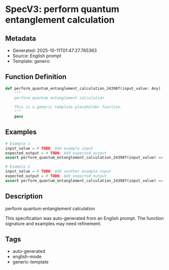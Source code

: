 # SpecV3: perform quantum entanglement calculation

## Metadata
- Generated: 2025-10-11T01:47:27.765363
- Source: English prompt
- Template: generic

## Function Definition

```python
def perform_quantum_entanglement_calculation_24398f(input_value: Any) -> Any:
    """
    perform quantum entanglement calculation
    
    This is a generic template placeholder function.
    """
    pass
```

## Examples

```python
# Example 1
input_value = # TODO: Add example input
expected_output = # TODO: Add expected output
assert perform_quantum_entanglement_calculation_24398f(input_value) == expected_output

# Example 2
input_value = # TODO: Add another example input
expected_output = # TODO: Add expected output
assert perform_quantum_entanglement_calculation_24398f(input_value) == expected_output
```

## Description

perform quantum entanglement calculation

This specification was auto-generated from an English prompt. 
The function signature and examples may need refinement.

## Tags
- auto-generated
- english-mode
- generic-template
